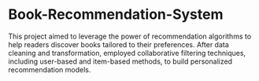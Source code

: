 # Book-Recommendation-System
This project aimed to leverage the power of recommendation algorithms to help readers discover books tailored to their preferences. After data cleaning and transformation, employed collaborative filtering techniques, including user-based and item-based methods, to build personalized recommendation models.
